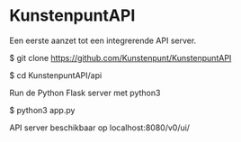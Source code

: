 # KunstenpuntAPI

Een eerste aanzet tot een integrerende API server.

$ git clone https://github.com/Kunstenpunt/KunstenpuntAPI

$ cd KunstenpuntAPI/api

Run de Python Flask server met python3

$ python3 app.py

API server beschikbaar op localhost:8080/v0/ui/
